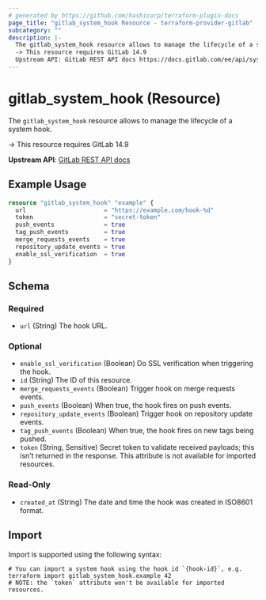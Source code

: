 ```yaml
---
# generated by https://github.com/hashicorp/terraform-plugin-docs
page_title: "gitlab_system_hook Resource - terraform-provider-gitlab"
subcategory: ""
description: |-
  The gitlab_system_hook resource allows to manage the lifecycle of a system hook.
  -> This resource requires GitLab 14.9
  Upstream API: GitLab REST API docs https://docs.gitlab.com/ee/api/system_hooks.html
---
```


# gitlab_system_hook (Resource)

The `gitlab_system_hook` resource allows to manage the lifecycle of a system hook.

-> This resource requires GitLab 14.9

**Upstream API**: [GitLab REST API docs](https://docs.gitlab.com/ee/api/system_hooks.html)

## Example Usage

```terraform
resource "gitlab_system_hook" "example" {
  url                      = "https://example.com/hook-%d"
  token                    = "secret-token"
  push_events              = true
  tag_push_events          = true
  merge_requests_events    = true
  repository_update_events = true
  enable_ssl_verification  = true
}
```

<!-- schema generated by tfplugindocs -->
## Schema

### Required

- `url` (String) The hook URL.

### Optional

- `enable_ssl_verification` (Boolean) Do SSL verification when triggering the hook.
- `id` (String) The ID of this resource.
- `merge_requests_events` (Boolean) Trigger hook on merge requests events.
- `push_events` (Boolean) When true, the hook fires on push events.
- `repository_update_events` (Boolean) Trigger hook on repository update events.
- `tag_push_events` (Boolean) When true, the hook fires on new tags being pushed.
- `token` (String, Sensitive) Secret token to validate received payloads; this isn’t returned in the response. This attribute is not available for imported resources.

### Read-Only

- `created_at` (String) The date and time the hook was created in ISO8601 format.

## Import

Import is supported using the following syntax:

```shell
# You can import a system hook using the hook id `{hook-id}`, e.g.
terraform import gitlab_system_hook.example 42
# NOTE: the `token` attribute won't be available for imported resources.
```
